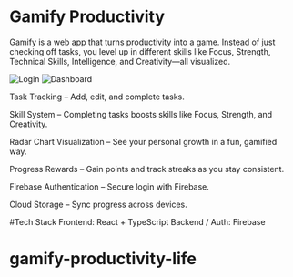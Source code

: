 # Gamify Productivity
Gamify is a web app that turns productivity into a game. Instead of just checking off tasks, you level up in different skills like Focus, Strength, Technical Skills, Intelligence, and Creativity—all visualized.

![Login](screenshots/log.png)
![Dashboard](screenshots/gamestats.png)

Task Tracking – Add, edit, and complete tasks.

Skill System – Completing tasks boosts skills like Focus, Strength, and Creativity.

Radar Chart Visualization – See your personal growth in a fun, gamified way.

Progress Rewards – Gain points and track streaks as you stay consistent.

Firebase Authentication – Secure login with Firebase.

Cloud Storage – Sync progress across devices.

#Tech Stack
Frontend: React + TypeScript 
Backend / Auth: Firebase



# gamify-productivity-life
